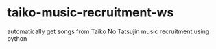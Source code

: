 # taiko-music-recruitment-ws
automatically get songs from Taiko No Tatsujin music recruitment using python
